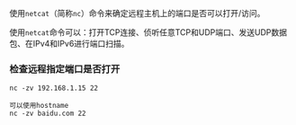使用`netcat`（简称`nc`）命令来确定远程主机上的端口是否可以打开/访问。

使用`netcat`命令可以：打开TCP连接、侦听任意TCP和UDP端口、发送UDP数据包、在IPv4和IPv6进行端口扫描。

### 检查远程指定端口是否打开

```
nc -zv 192.168.1.15 22

可以使用hostname
nc -zv baidu.com 22
```
